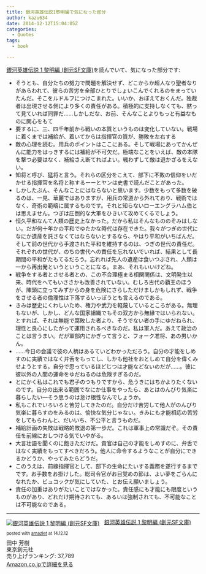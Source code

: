 ```yaml
---
title: 銀河英雄伝説1黎明編で気になった部分
author: kazu634
date: 2014-12-12T15:04:05Z
categories:
  - Quotes
tags:
  - book

---
```

<a href="https://www.amazon.co.jp/exec/obidos/ASIN/4488725015/simsnes-22/ref=nosim/" onclick="__gaTracker('send', 'event', 'outbound-article', 'https://www.amazon.co.jp/exec/obidos/ASIN/4488725015/simsnes-22/ref=nosim/', '銀河英雄伝説 1 黎明編 (創元SF文庫)');" target="_blank" name="amazletlink">銀河英雄伝説 1 黎明編 (創元SF文庫)</a>を読んでいて、気になった部分です:

  * そうとも、自分たちの努力で問題を解決せず、どこからか超人なり聖者なりがあらわれて、彼らの苦労を全部ひとりでしょいこんでくれるのをまっていたんだ。そこをルドルフにつけこまれた。いいか、おぼえておくんだ。独裁者は出現させる側により多くの責任がある。積極的に支持しなくても、黙って見ていれば同罪だ……しかしだな、お前、そんなことよりもっと有益なものに関心をもて
  * 要するに、三、四千年前から戦いの本質というものは変化していない。戦場に着くまでは補給が、着いてからは指揮官の質が、勝敗を左右する
  * 敵の心理を読む。用兵のポイントはここにある。そして戦場にあってかんぜんに能力をはっきするには補給が不可欠だ。極端なことをいえば、敵の本隊を撃つ必要はなく、補給さえ断てればよい。戦わずして敵は退かざるをえない。
  * 知将と呼び、猛将と言う。それらの区分をこえて、部下に不敗の信仰をいだかせる指揮官を名将と称するーーとヤンは史書で読んだことがあった。
  * しかしたぶん、そんなことにはならないと思います。少数をもって多数を破るのは、一見、華麗ではありますが、用兵の常道から外れており、戦術ではなく、奇術の範疇に属するものです。それと知らないローエングラハム伯とは思えません。つぎは圧倒的な大軍をひきいて攻めてくるでしょう。
  * 恒久平和なんて人類の歴史上なかった。だから私はそんなもののぞみはしない。だが何十年かの平和でゆたかな時代は存在できた。我々がつぎの世代になにか遺産を託さなくてはならないとするなら、やはり平和がいちばんだ。そして前の世代から手渡された平和を維持するのは、つぎの世代の責任だ。それぞれの世代が、のちの世代への責任を忘れないでいれば、結果として長期間の平和がたもてるだろう。忘れれば先人の遺産は食いつぶされ、人類は一から再出発というということになる。まあ、それもいいけどね。
  * 戦争をする者とさせる者との、この不合理極まる相関関係は、文明発生以来、時代をへてもいささかも改善されていない。むしろ古代の覇王のほうが、陣頭に立ってみずからの身を危険にさらしただけましかもしれず、戦争をさせる者の倫理性は下落するいっぽうとも言えるのである。
  * きみは歴史にくわしいため、権力や武力を軽蔑しているところがある。無理もないが、しかし、どんな国家組織でもその双方から無縁ではいられない。とすれば、それは無能で腐敗した者より、そうでない者の手にゆだねられ、理性と良心にしたがって運用されるべきなのだ。私は軍人だ。あえて政治のことは言うまい。だが軍部内にかぎって言うと、フォーク准将、あの男いかん。
  * ……今日の会議で彼の人柄はあるていどわかっただろう。自分の才能をしめすのに実績ではなく弁舌をもってし、しかも他社をおとしめて自分を偉くみせようとする。自分で思っているほどじつは才能などないのだが……。彼に彼以外の人間の運命をゆだねるのは危険すぎるのだ。
  * とにかく私はこれでも君子のつもりですから、危うきにはちかよりたくないのです。自分の出来る範囲でなにか仕事をやったら、あとはのんびり気楽に暮らしたい―そう思うのは怠け根性なんでしょうか。
  * 私もこれでいろいろと苦労してきたのだ。自分だけ苦労して他人がのんびり気楽に暮らすのをみるのは、愉快な気分じゃない。きみにも才能相応の苦労をしてもらわんと、だいいち、不公平と言うものだ。
  * 補給計画の失敗は戦略的敗退の第一歩だ。これは軍事上の常識だぞ。その責任を前線におしつける気でいやがる。
  * 大言壮語を聞くのに飽きただけだ。貴官は自己の才能をしめすのに、弁舌ではなく実績をもってすべきだろう。他人に命令するようなことが自分にできるかどうか、やってみたらどうだ。
  * このうえは、前線指揮官として、部下の生命にたいする義務を遂行するまでです。お手数をお掛けした。総司令官がお目覚めの節は、よい夢をごらんになれたか、ビュコックが気にしていた、とお伝え願いましょう。
  * 責任の加重はありがたいことではなかった。責任感にも才能にも限度というものがあり、どれだけ期待されても、あるいは強制されても、不可能なことは不可能なのである。

* * *

<div class="amazlet-box" style="margin-bottom: 0px;">
<div class="amazlet-image" style="float: left; margin: 0px 12px 1px 0px;">
<a href="https://www.amazon.co.jp/exec/obidos/ASIN/4488725015/simsnes-22/ref=nosim/" onclick="__gaTracker('send', 'event', 'outbound-article', 'https://www.amazon.co.jp/exec/obidos/ASIN/4488725015/simsnes-22/ref=nosim/', '');" target="_blank" name="amazletlink"><img style="border: none;" src="https://images-na.ssl-images-amazon.com/images/I/51omYJm8E3L._SL160_.jpg" alt="銀河英雄伝説 1 黎明編 (創元SF文庫)" /></a>
</div>
  
<div class="amazlet-info" style="line-height: 120%; margin-bottom: 10px;">
<div class="amazlet-name" style="margin-bottom: 10px; line-height: 120%;">
<p>
<a href="https://www.amazon.co.jp/exec/obidos/ASIN/4488725015/simsnes-22/ref=nosim/" onclick="__gaTracker('send', 'event', 'outbound-article', 'https://www.amazon.co.jp/exec/obidos/ASIN/4488725015/simsnes-22/ref=nosim/', '銀河英雄伝説 1 黎明編 (創元SF文庫)');" target="_blank" name="amazletlink">銀河英雄伝説 1 黎明編 (創元SF文庫)</a>
</p>
      
<div class="amazlet-powered-date" style="font-size: 80%; margin-top: 5px; line-height: 120%;">
        posted with <a href="http://www.amazlet.com/" onclick="__gaTracker('send', 'event', 'outbound-article', 'http://www.amazlet.com/', 'amazlet');" title="amazlet"  target="_blank">amazlet</a> at 14.12.12
</div>
</div>
    
<div class="amazlet-detail">
      田中 芳樹<br /> 東京創元社<br /> 売り上げランキング: 37,789
</div>
    
<div class="amazlet-sub-info" style="float: left;">
<div class="amazlet-link" style="margin-top: 5px;">
<a href="https://www.amazon.co.jp/exec/obidos/ASIN/4488725015/simsnes-22/ref=nosim/" onclick="__gaTracker('send', 'event', 'outbound-article', 'https://www.amazon.co.jp/exec/obidos/ASIN/4488725015/simsnes-22/ref=nosim/', 'Amazon.co.jpで詳細を見る');" target="_blank" name="amazletlink">Amazon.co.jpで詳細を見る</a>
</div>
</div>
</div>
  
<div class="amazlet-footer" style="clear: left;">
</div>
</div>
